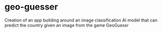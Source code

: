 # geo-guesser
Creation of an app building around an image classification AI model that can predict the country given an image from the game GeoGuessr
